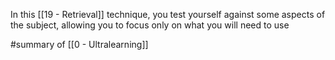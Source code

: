 In this [[19 - Retrieval]] technique, you test yourself against some aspects of the subject, allowing you to focus only on what you will need to use

#summary  of [[0 - Ultralearning]]